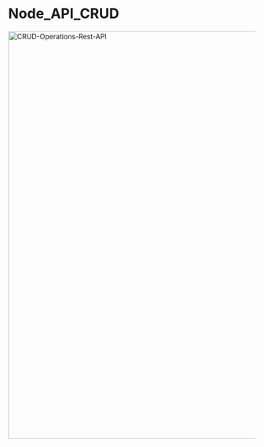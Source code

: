 # Node_API_CRUD

<img width="830" alt="CRUD-Operations-Rest-API" src="https://user-images.githubusercontent.com/70806481/147379710-06be25be-fce2-4cf3-88fa-ffd64bc46802.png">
